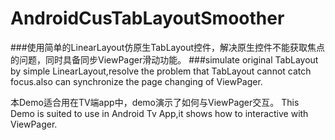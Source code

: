 # AndroidCusTabLayoutSmoother
###使用简单的LinearLayout仿原生TabLayout控件，解决原生控件不能获取焦点的问题，同时具备同步ViewPager滑动功能。
###simulate original TabLayout by simple LinearLayout,resolve the problem that TabLayout cannot catch focus.also can synchronize the page changing of ViewPager.


本Demo适合用在TV端app中，demo演示了如何与ViewPager交互。
This Demo is suited to use in Android Tv App,it shows how to interactive with ViewPager.
